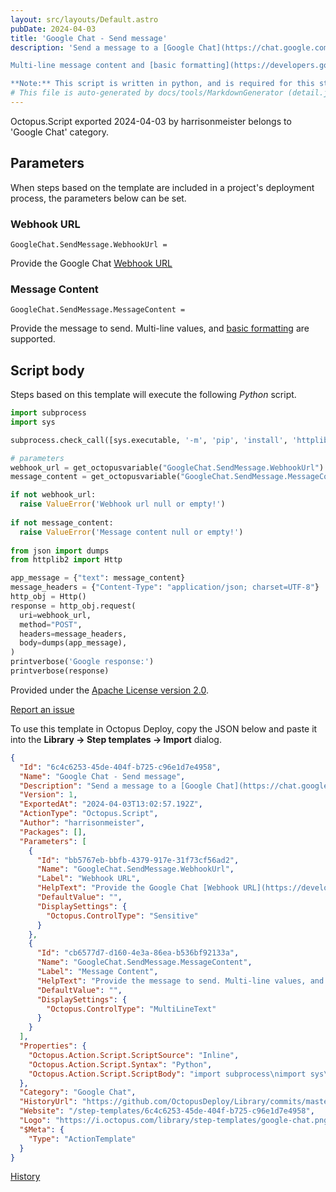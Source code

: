 ```yaml
---
layout: src/layouts/Default.astro
pubDate: 2024-04-03
title: 'Google Chat - Send message'
description: 'Send a message to a [Google Chat](https://chat.google.com) space using a configured [chat webhook](https://developers.google.com/workspace/chat/quickstart/webhooks#python_2).

Multi-line message content and [basic formatting](https://developers.google.com/workspace/chat/format-messages) are supported.

**Note:** This script is written in python, and is required for this step to function correctly.'
# This file is auto-generated by docs/tools/MarkdownGenerator (detail.js)
---
```


Octopus.Script exported 2024-04-03 by harrisonmeister belongs to 'Google Chat' category.

## Parameters

When steps based on the template are included in a project's deployment process, the parameters below can be set.


<div class="param">

### Webhook URL

`GoogleChat.SendMessage.WebhookUrl = `

Provide the Google Chat [Webhook URL](https://developers.google.com/workspace/chat/quickstart/webhooks)

</div>
        
<div class="param">

### Message Content

`GoogleChat.SendMessage.MessageContent = `

Provide the message to send. Multi-line values, and [basic formatting](https://developers.google.com/workspace/chat/format-messages) are supported.

</div>
        

## Script body

Steps based on this template will execute the following *Python* script.

```Python
import subprocess
import sys

subprocess.check_call([sys.executable, '-m', 'pip', 'install', 'httplib2', '--disable-pip-version-check'])

# parameters
webhook_url = get_octopusvariable("GoogleChat.SendMessage.WebhookUrl")
message_content = get_octopusvariable("GoogleChat.SendMessage.MessageContent")

if not webhook_url:
  raise ValueError('Webhook url null or empty!')
  
if not message_content:
  raise ValueError('Message content null or empty!')
  
from json import dumps
from httplib2 import Http

app_message = {"text": message_content}
message_headers = {"Content-Type": "application/json; charset=UTF-8"}
http_obj = Http()
response = http_obj.request(
  uri=webhook_url,
  method="POST",
  headers=message_headers,
  body=dumps(app_message),
)
printverbose('Google response:')
printverbose(response)
```

Provided under the [Apache License version 2.0](https://github.com/OctopusDeploy/Library/blob/master/LICENSE.txt).

[Report an issue](https://github.com/OctopusDeploy/Library/issues/new?assignees=&labels=&projects=&template=bug-report.yml&title=Issue%20with%20Google%20Chat%20-%20Send%20message&step-template=Google%20Chat%20-%20Send%20message)

<div class="get-json">

To use this template in Octopus Deploy, copy the JSON below and paste it into the **Library → Step templates → Import** dialog.

```json
{
  "Id": "6c4c6253-45de-404f-b725-c96e1d7e4958",
  "Name": "Google Chat - Send message",
  "Description": "Send a message to a [Google Chat](https://chat.google.com) space using a configured [chat webhook](https://developers.google.com/workspace/chat/quickstart/webhooks#python_2).\n\nMulti-line message content and [basic formatting](https://developers.google.com/workspace/chat/format-messages) are supported.\n\n**Note:** This script is written in python, and is required for this step to function correctly.",
  "Version": 1,
  "ExportedAt": "2024-04-03T13:02:57.192Z",
  "ActionType": "Octopus.Script",
  "Author": "harrisonmeister",
  "Packages": [],
  "Parameters": [
    {
      "Id": "bb5767eb-bbfb-4379-917e-31f73cf56ad2",
      "Name": "GoogleChat.SendMessage.WebhookUrl",
      "Label": "Webhook URL",
      "HelpText": "Provide the Google Chat [Webhook URL](https://developers.google.com/workspace/chat/quickstart/webhooks)",
      "DefaultValue": "",
      "DisplaySettings": {
        "Octopus.ControlType": "Sensitive"
      }
    },
    {
      "Id": "cb6577d7-d160-4e3a-86ea-b536bf92133a",
      "Name": "GoogleChat.SendMessage.MessageContent",
      "Label": "Message Content",
      "HelpText": "Provide the message to send. Multi-line values, and [basic formatting](https://developers.google.com/workspace/chat/format-messages) are supported.",
      "DefaultValue": "",
      "DisplaySettings": {
        "Octopus.ControlType": "MultiLineText"
      }
    }
  ],
  "Properties": {
    "Octopus.Action.Script.ScriptSource": "Inline",
    "Octopus.Action.Script.Syntax": "Python",
    "Octopus.Action.Script.ScriptBody": "import subprocess\nimport sys\n\nsubprocess.check_call([sys.executable, '-m', 'pip', 'install', 'httplib2', '--disable-pip-version-check'])\n\n# parameters\nwebhook_url = get_octopusvariable(\"GoogleChat.SendMessage.WebhookUrl\")\nmessage_content = get_octopusvariable(\"GoogleChat.SendMessage.MessageContent\")\n\nif not webhook_url:\n  raise ValueError('Webhook url null or empty!')\n  \nif not message_content:\n  raise ValueError('Message content null or empty!')\n  \nfrom json import dumps\nfrom httplib2 import Http\n\napp_message = {\"text\": message_content}\nmessage_headers = {\"Content-Type\": \"application/json; charset=UTF-8\"}\nhttp_obj = Http()\nresponse = http_obj.request(\n  uri=webhook_url,\n  method=\"POST\",\n  headers=message_headers,\n  body=dumps(app_message),\n)\nprintverbose('Google response:')\nprintverbose(response)"
  },
  "Category": "Google Chat",
  "HistoryUrl": "https://github.com/OctopusDeploy/Library/commits/master/step-templates//opt/buildagent/work/75443764cd38076d/step-templates/google-chat-send-message.json",
  "Website": "/step-templates/6c4c6253-45de-404f-b725-c96e1d7e4958",
  "Logo": "https://i.octopus.com/library/step-templates/google-chat.png",
  "$Meta": {
    "Type": "ActionTemplate"
  }
}
```

[History](https://github.com/OctopusDeploy/Library/commits/master/step-templates/https://github.com/OctopusDeploy/Library/commits/master/step-templates//opt/buildagent/work/75443764cd38076d/step-templates/google-chat-send-message.json)

</div>
